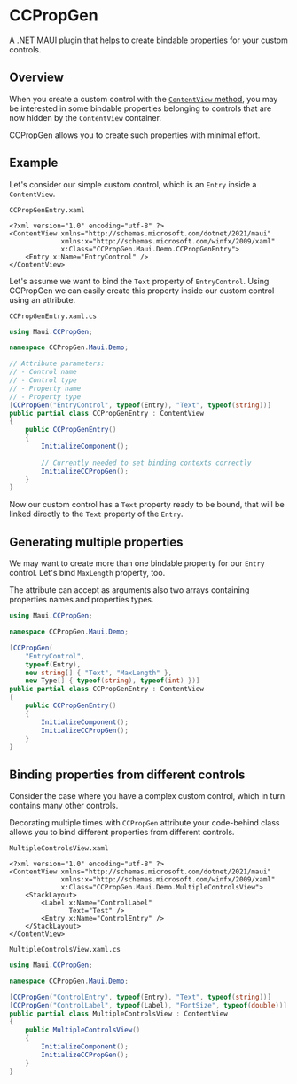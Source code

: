 # CCPropGen
A .NET MAUI plugin that helps to create bindable properties for your custom controls.

## Overview
When you create a custom control with the [`ContentView` method](https://github.com/jsuarezruiz/ways-create-netmaui-controls#3-using-contentview), you may be interested
in some bindable properties belonging to controls that are now hidden by the `ContentView` container.

CCPropGen allows you to create such properties with minimal effort.

## Example
Let's consider our simple custom control, which is an `Entry` inside a `ContentView`.

`CCPropGenEntry.xaml`

```xaml
<?xml version="1.0" encoding="utf-8" ?>
<ContentView xmlns="http://schemas.microsoft.com/dotnet/2021/maui"
             xmlns:x="http://schemas.microsoft.com/winfx/2009/xaml"
             x:Class="CCPropGen.Maui.Demo.CCPropGenEntry">
    <Entry x:Name="EntryControl" />
</ContentView>
```

Let's assume we want to bind the `Text` property of `EntryControl`. Using CCPropGen we can easily create this property inside our custom control using an attribute.

`CCPropGenEntry.xaml.cs`

```csharp
using Maui.CCPropGen;

namespace CCPropGen.Maui.Demo;

// Attribute parameters:
// - Control name
// - Control type
// - Property name
// - Property type
[CCPropGen("EntryControl", typeof(Entry), "Text", typeof(string))]
public partial class CCPropGenEntry : ContentView
{
    public CCPropGenEntry()
    {
        InitializeComponent();
        
        // Currently needed to set binding contexts correctly
        InitializeCCPropGen();
    }
}
```

Now our custom control has a `Text`  property ready to be bound, that will be linked directly to the `Text` property of the `Entry`.

## Generating multiple properties

We may want to create more than one bindable property for our `Entry` control. Let's bind `MaxLength` property, too.

The attribute can accept as arguments also two arrays containing properties names and properties types.

```csharp
using Maui.CCPropGen;

namespace CCPropGen.Maui.Demo;

[CCPropGen(
    "EntryControl",
    typeof(Entry),
    new string[] { "Text", "MaxLength" },
    new Type[] { typeof(string), typeof(int) })] 
public partial class CCPropGenEntry : ContentView
{
    public CCPropGenEntry()
    {
        InitializeComponent();
        InitializeCCPropGen();
    }
}
```

## Binding properties from different controls

Consider the case where you have a complex custom control, which in turn contains many other controls.

Decorating multiple times with `CCPropGen` attribute your code-behind class allows you to bind different properties from different controls.

`MultipleControlsView.xaml`
```xaml
<?xml version="1.0" encoding="utf-8" ?>
<ContentView xmlns="http://schemas.microsoft.com/dotnet/2021/maui"
             xmlns:x="http://schemas.microsoft.com/winfx/2009/xaml"
             x:Class="CCPropGen.Maui.Demo.MultipleControlsView">
    <StackLayout>
        <Label x:Name="ControlLabel"
               Text="Test" />
        <Entry x:Name="ControlEntry" />
    </StackLayout>
</ContentView>
```

`MultipleControlsView.xaml.cs`
```csharp
using Maui.CCPropGen;

namespace CCPropGen.Maui.Demo;

[CCPropGen("ControlEntry", typeof(Entry), "Text", typeof(string))]
[CCPropGen("ControlLabel", typeof(Label), "FontSize", typeof(double))]
public partial class MultipleControlsView : ContentView
{
    public MultipleControlsView()
    {
        InitializeComponent();
        InitializeCCPropGen();
    }
}
```